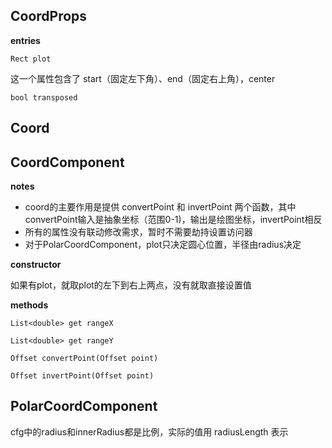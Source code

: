 ## CoordProps

**entries**

`Rect plot`

这一个属性包含了 start（固定左下角）、end（固定右上角），center

`bool transposed`



## Coord

## CoordComponent

**notes**

- coord的主要作用是提供 convertPoint 和 invertPoint 两个函数，其中convertPoint输入是抽象坐标（范围0-1)，输出是绘图坐标，invertPoint相反
- 所有的属性没有联动修改需求，暂时不需要劫持设置访问器
- 对于PolarCoordComponent，plot只决定圆心位置，半径由radius决定

**constructor**

如果有plot，就取plot的左下到右上两点，没有就取直接设置值

**methods**

`List<double> get rangeX`

`List<double> get rangeY`

`Offset convertPoint(Offset point)`

`Offset invertPoint(Offset point)`

## PolarCoordComponent

cfg中的radius和innerRadius都是比例，实际的值用 radiusLength 表示